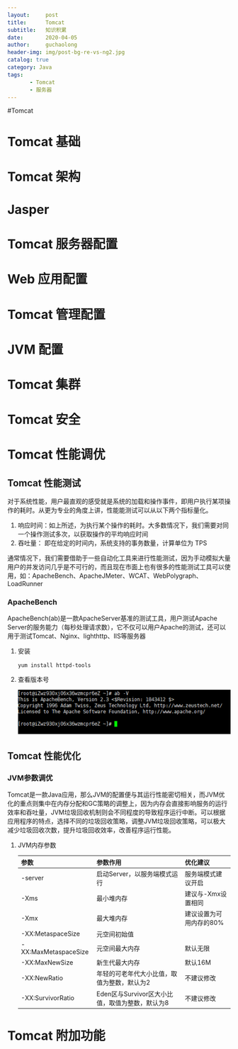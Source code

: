 ```yaml
---
layout:     post
title:      Tomcat
subtitle:   知识积累
date:       2020-04-05
author:     guchaolong
header-img: img/post-bg-re-vs-ng2.jpg
catalog: true
category: Java
tags:
       - Tomcat
       - 服务器
---
```


#Tomcat

# Tomcat 基础

# Tomcat 架构

# Jasper

# Tomcat 服务器配置

# Web 应用配置

# Tomcat 管理配置

# JVM 配置

# Tomcat 集群

# Tomcat 安全

# Tomcat 性能调优

## Tomcat 性能测试

对于系统性能，用户最直观的感受就是系统的加载和操作事件，即用户执行某项操作的耗时。从更为专业的角度上讲，性能能测试可以从以下两个指标量化。

1. 响应时间：如上所述，为执行某个操作的耗时。大多数情况下，我们需要对同一个操作测试多次，以获取操作的平均响应时间
2. 吞吐量： 即在给定的时间内，系统支持的事务数量，计算单位为 TPS

通常情况下，我们需要借助于一些自动化工具来进行性能测试，因为手动模拟大量用户的并发访问几乎是不可行的，而且现在市面上也有很多的性能测试工具可以使用，如：ApacheBench、ApacheJMeter、WCAT、WebPolygraph、LoadRunner

### ApacheBench

ApacheBench(ab)是一款ApacheServer基准的测试工具，用户测试Apache Server的服务能力（每秒处理请求数），它不仅可以用户Apache的测试，还可以用于测试Tomcat、Nginx、lighthttp、IIS等服务器

1. 安装

   ```
   yum install httpd-tools
   ```

2. 查看版本号

   ![Image text](https://raw.githubusercontent.com/guchaolong/guchaolong.github.io/master/_posts_img/tomcat/abv.png)

## Tomcat 性能优化

### JVM参数调优

Tomcat是一款Java应用，那么JVM的配置便与其运行性能密切相关，而JVM优化的重点则集中在内存分配和GC策略的调整上，因为内存会直接影响服务的运行效率和吞吐量，JVM垃圾回收机制则会不同程度的导致程序运行中断。可以根据应用程序的特点，选择不同的垃圾回收策略，调整JVM垃圾回收策略，可以极大减少垃圾回收次数，提升垃圾回收效率，改善程序运行性能。

1. JVM内存参数

   | 参数                 | 参数作用                                        | 优化建议                |
   | -------------------- | ----------------------------------------------- | ----------------------- |
   | -server              | 启动Server，以服务端模式运行                    | 服务端模式建议开启      |
   | -Xms                 | 最小堆内存                                      | 建议与-Xmx设置相同      |
   | -Xmx                 | 最大堆内存                                      | 建议设置为可用内存的80% |
   | -XX:MetaspaceSize    | 元空间初始值                                    |                         |
   | -XX:MaxMetaspaceSize | 元空间最大内存                                  | 默认无限                |
   | -XX:MaxNewSize       | 新生代最大内存                                  | 默认16M                 |
   | -XX:NewRatio         | 年轻的可老年代大小比值，取值为整数，默认为2     | 不建议修改              |
   | -XX:SurvivorRatio    | Eden区与Survivor区大小比值，取值为整数，默认为8 | 不建议修改              |

   

# Tomcat 附加功能

























